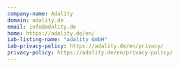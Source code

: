 ```yaml
---
company-name: Adality
domain: adality.de
email: info@adality.de
home: https://adality.de/en/
iab-listing-name: "adality GmbH"
iab-privacy-policy: https://adality.de/en/privacy/
privacy-policy: https://adality.de/en/privacy-policy/
---
```




